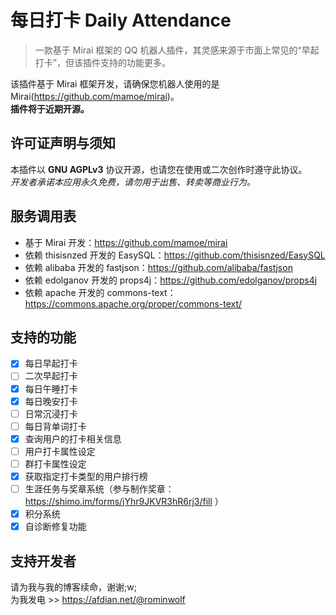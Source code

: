 # 每日打卡 Daily Attendance
> 一款基于 Mirai 框架的 QQ 机器人插件，其灵感来源于市面上常见的“早起打卡”，但该插件支持的功能更多。  

该插件基于 Mirai 框架开发，请确保您机器人使用的是Mirai(https://github.com/mamoe/mirai)。  
**插件将于近期开源。**

## 许可证声明与须知
本插件以 **GNU AGPLv3** 协议开源，也请您在使用或二次创作时遵守此协议。  
*开发者承诺本应用永久免费，请勿用于出售、转卖等商业行为。*

## 服务调用表
- 基于 Mirai 开发：https://github.com/mamoe/mirai
- 依赖 thisisnzed 开发的 EasySQL：https://github.com/thisisnzed/EasySQL
- 依赖 alibaba 开发的 fastjson：https://github.com/alibaba/fastjson
- 依赖 edolganov 开发的 props4j：https://github.com/edolganov/props4j
- 依赖 apache 开发的 commons-text：https://commons.apache.org/proper/commons-text/

## 支持的功能
- [x] 每日早起打卡
- [ ] 二次早起打卡
- [x] 每日午睡打卡
- [x] 每日晚安打卡
- [ ] 日常沉浸打卡
- [ ] 每日背单词打卡
- [x] 查询用户的打卡相关信息
- [ ] 用户打卡属性设定
- [ ] 群打卡属性设定
- [x] 获取指定打卡类型的用户排行榜
- [ ] 生涯任务与奖章系统（参与制作奖章：https://shimo.im/forms/jYhr9JKVR3hR6rj3/fill ）
- [x] 积分系统
- [x] 自诊断修复功能

## 支持开发者
请为我与我的博客续命，谢谢;w;  
为我发电 >> https://afdian.net/@rominwolf
